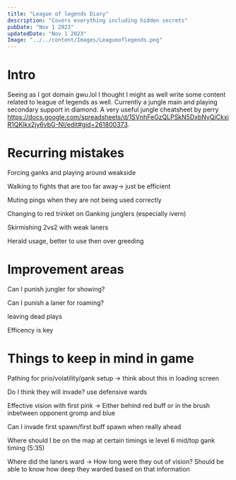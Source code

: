 ```yaml
---
title: "League of legends Diary"
description: "Covers everything including hidden secrets"
pubDate: "Nov 1 2023"
updatedDate: "Nov 1 2023"
Image: "../../content/Images/Leagueoflegends.png"
---
```


# Intro

Seeing as I got domain gwu.lol I thought I might as well write some content related to league of legends as well. Currently a jungle main and playing secondary support in diamond. A very useful jungle cheatsheet by perry https://docs.google.com/spreadsheets/d/1SVnhFeGzQLPSkN5DxbNyQiCkxiR1QKlkx2jy6vbG-NI/edit#gid=261800373.

# Recurring mistakes

Forcing ganks and playing around weakside

Walking to fights that are too far away-> just be efficient

Muting pings when they are not being used correctly

Changing to red trinket on Ganking junglers (especially ivern)

Skirmishing 2vs2 with weak laners

Herald usage, better to use then over greeding

# Improvement areas

Can I punish jungler for showing?

Can I punish a laner for roaming?

leaving dead plays

Efficency is key

# Things to keep in mind in game

Pathing for prio/volatility/gank setup -> think about this in loading screen

Do I think they will invade? use defensive wards

Effective vision with first pink -> Either behind red buff or in the brush inbetween opponent gromp and blue

Can I invade first spawn/first buff spawn when really ahead

Where should I be on the map at certain timings ie level 6 mid/top gank timing (5:35)

Where did the laners ward -> How long were they out of vision? Should be able to know how deep they warded based on that information
